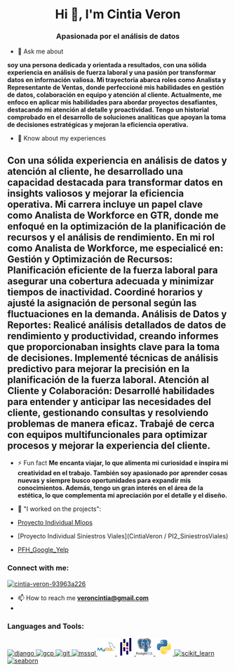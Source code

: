 <h1 align="center">Hi 👋, I'm Cintia Veron</h1>
<h3 align="center">Apasionada por el análisis de datos</h3>


- 💬 Ask me about
  
**soy una persona  dedicada y orientada a resultados, con una sólida experiencia en análisis de fuerza laboral y una pasión por transformar datos en información valiosa. Mi trayectoria abarca  roles como Analista y Representante de Ventas, donde perfeccioné mis habilidades en gestión de datos, colaboración en equipo y atención al cliente. Actualmente, me enfoco en aplicar mis habilidades para abordar proyectos desafiantes, destacando mi atención al detalle y proactividad. Tengo un historial comprobado en el desarrollo de soluciones analíticas que apoyan la toma de decisiones estratégicas y mejoran la eficiencia operativa.**


- 📄 Know about my experiences
  
**Con una sólida experiencia en análisis de datos y atención al cliente, he desarrollado una capacidad destacada para transformar datos en insights valiosos y mejorar la eficiencia operativa. Mi carrera incluye un papel clave como Analista de Workforce en GTR, donde me enfoqué en la optimización de la planificación de recursos y el análisis de rendimiento. En mi rol como Analista de Workforce, me especialicé en: Gestión y Optimización de Recursos: Planificación eficiente de la fuerza laboral para asegurar una cobertura adecuada y minimizar tiempos de inactividad. Coordiné horarios y ajusté la asignación de personal según las fluctuaciones en la demanda. Análisis de Datos y Reportes: Realicé análisis detallados de datos de rendimiento y productividad, creando informes que proporcionaban insights clave para la toma de decisiones. Implementé técnicas de análisis predictivo para mejorar la precisión en la planificación de la fuerza laboral. Atención al Cliente y Colaboración: Desarrollé habilidades para entender y anticipar las necesidades del cliente, gestionando consultas y resolviendo problemas de manera eficaz. Trabajé de cerca con equipos multifuncionales para optimizar procesos y mejorar la experiencia del cliente.**
- 
- ⚡ Fun fact **Me encanta viajar, lo que alimenta mi curiosidad e inspira mi creatividad en el trabajo. También soy apasionado por aprender cosas nuevas y siempre busco oportunidades para expandir mis conocimientos. Además, tengo un gran interés en el área de la estética, lo que complementa mi apreciación por el detalle y el diseño.**

- 🔭 "I worked on the projects":
  
- [Proyecto Individual Mlops](https://github.com/CintiaVeron/Proyecto_Individual01)

- [Proyecto Individual Siniestros Viales](CintiaVeron / PI2_SiniestrosViales)

- [PFH_Google_Yelp](https://github.com/facundou94/PFH_Google_Yelp)



<h3 align="left">Connect with me:</h3>
<p align="left">
<a href="https://linkedin.com/in/cintia-veron-93963a226" target="blank"><img align="center" src="https://raw.githubusercontent.com/rahuldkjain/github-profile-readme-generator/master/src/images/icons/Social/linked-in-alt.svg" alt="cintia-veron-93963a226" height="30" width="40" /></a>
</p>

- 📫 How to reach me **veroncintia@gmail.com**
- 
<h3 align="left">Languages and Tools:</h3>
<p align="left"> <a href="https://www.djangoproject.com/" target="_blank" rel="noreferrer"> <img src="https://cdn.worldvectorlogo.com/logos/django.svg" alt="django" width="40" height="40"/> </a> <a href="https://cloud.google.com" target="_blank" rel="noreferrer"> <img src="https://www.vectorlogo.zone/logos/google_cloud/google_cloud-icon.svg" alt="gcp" width="40" height="40"/> </a> <a href="https://git-scm.com/" target="_blank" rel="noreferrer"> <img src="https://www.vectorlogo.zone/logos/git-scm/git-scm-icon.svg" alt="git" width="40" height="40"/> </a> <a href="https://www.microsoft.com/en-us/sql-server" target="_blank" rel="noreferrer"> <img src="https://www.svgrepo.com/show/303229/microsoft-sql-server-logo.svg" alt="mssql" width="40" height="40"/> </a> <a href="https://www.mysql.com/" target="_blank" rel="noreferrer"> <img src="https://raw.githubusercontent.com/devicons/devicon/master/icons/mysql/mysql-original-wordmark.svg" alt="mysql" width="40" height="40"/> </a> <a href="https://pandas.pydata.org/" target="_blank" rel="noreferrer"> <img src="https://raw.githubusercontent.com/devicons/devicon/2ae2a900d2f041da66e950e4d48052658d850630/icons/pandas/pandas-original.svg" alt="pandas" width="40" height="40"/> </a> <a href="https://www.postgresql.org" target="_blank" rel="noreferrer"> <img src="https://raw.githubusercontent.com/devicons/devicon/master/icons/postgresql/postgresql-original-wordmark.svg" alt="postgresql" width="40" height="40"/> </a> <a href="https://www.python.org" target="_blank" rel="noreferrer"> <img src="https://raw.githubusercontent.com/devicons/devicon/master/icons/python/python-original.svg" alt="python" width="40" height="40"/> </a> <a href="https://scikit-learn.org/" target="_blank" rel="noreferrer"> <img src="https://upload.wikimedia.org/wikipedia/commons/0/05/Scikit_learn_logo_small.svg" alt="scikit_learn" width="40" height="40"/> </a> <a href="https://seaborn.pydata.org/" target="_blank" rel="noreferrer"> <img src="https://seaborn.pydata.org/_images/logo-mark-lightbg.svg" alt="seaborn" width="40" height="40"/> </a> </p>
